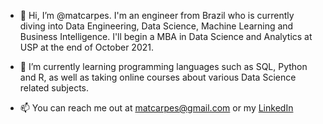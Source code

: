 - 👋 Hi, I’m @matcarpes. I'm an engineer from Brazil who is currently diving into Data Engineering, Data Science, Machine Learning and Business Intelligence. I'll begin a MBA in Data Science and Analytics at USP at the end of October 2021.

- 🌱 I’m currently learning programming languages such as SQL, Python and R, as well as taking online courses about various Data Science related subjects.

- 📫 You can reach me out at [matcarpes@gmail.com](mailto:matcarpes@gmail.com) or my [LinkedIn](https://www.linkedin.com/in/eng-matheus-carpes-proen%C3%A7a/?locale=en_US)

<!---
matcarpes/matcarpes is a ✨ special ✨ repository because its `README.md` (this file) appears on your GitHub profile.
You can click the Preview link to take a look at your changes.

- 👀 I’m interested in ...

- 💞️ I’m looking to collaborate on ...

--->
